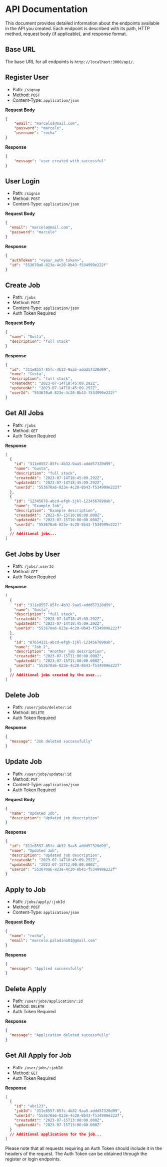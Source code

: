 # API Documentation

This document provides detailed information about the endpoints available in the API you created. Each endpoint is described with its path, HTTP method, request body (if applicable), and response format.

## Base URL

The base URL for all endpoints is `http://localhost:3000/api/`.

## Register User

- Path: `/signup`
- Method: `POST`
- Content-Type: `application/json`

**Request Body**

```json
{
	"email": "marcelos@mail.com",
	"password": "marcelo",
	"username":	"rocha"
}
```

**Response**

```json
{
	"message": "user created with successful"
}
```

## User Login

- Path: `/signin`
- Method: `POST`
- Content-Type: `application/json`

**Request Body**

```json
{
  "email": "marcelo@mail.com",
  "password": "marcelo"
}
```

**Response**

```json
{
  "authToken": "<your_auth_token>",
  "id": "553670a6-823e-4c20-8b43-f534999e222f"
}
```

## Create Job

- Path: `/jobs`
- Method: `POST`
- Content-Type: `application/json`
- Auth Token Required

**Request Body**

```json
{
  "name": "Gusta",
  "description": "full stack"
}
```

**Response**

```json
{
  "id": "311e8557-85fc-4b32-9aa5-addd57320d99",
  "name": "Gusta",
  "description": "full stack",
  "createdAt": "2023-07-14T18:45:09.292Z",
  "updatedAt": "2023-07-14T18:45:09.292Z",
  "userId": "553670a6-823e-4c20-8b43-f534999e222f"
}
```

## Get All Jobs

- Path: `/jobs`
- Method: `GET`
- Auth Token Required

**Response**

```json
[
  {
    "id": "311e8557-85fc-4b32-9aa5-addd57320d99",
    "name": "Gusta",
    "description": "full stack",
    "createdAt": "2023-07-14T18:45:09.292Z",
    "updatedAt": "2023-07-14T18:45:09.292Z",
    "userId": "553670a6-823e-4c20-8b43-f534999e222f"
  },
  {
    "id": "12345678-abcd-efgh-ijkl-1234567890ab",
    "name": "Example Job",
    "description": "Example description",
    "createdAt": "2023-07-15T10:00:00.000Z",
    "updatedAt": "2023-07-15T10:00:00.000Z",
    "userId": "553670a6-823e-4c20-8b43-f534999e222f"
  }
  // Additional jobs...
]
```

## Get Jobs by User

- Path: `/jobs/:userId`
- Method: `GET`
- Auth Token Required

**Response**

```json
[
  {
    "id": "311e8557-85fc-4b32-9aa5-addd57320d99",
    "name": "Gusta",
    "description": "full stack",
    "createdAt": "2023-07-14T18:45:09.292Z",
    "updatedAt": "2023-07-14T18:45:09.292Z",
    "userId": "553670a6-823e-4c20-8b43-f534999e222f"
  },
  {
    "id": "87654321-abcd-efgh-ijkl-1234567890ab",
    "name": "Job 2",
    "description": "Another job description",
    "createdAt": "2023-07-15T11:00:00.000Z",
    "updatedAt": "2023-07-15T11:00:00.000Z",
    "userId": "553670a6-823e-4c20-8b43-f534999e222f"
  }
  // Additional jobs created by the user...
]
```

## Delete Job

- Path: `/user/jobs/delete/:id`
- Method: `DELETE`
- Auth Token Required

**Response**

```json
{
  "message": "Job deleted successfully"
}
```

## Update Job

- Path: `/user/jobs/update/:id`
- Method: `PUT`
- Content-Type: `application/json`
- Auth Token Required

**Request Body**

```json
{
  "name": "Updated Job",
  "description": "Updated job description"
}
```

**Response**

```json
{
  "id": "311e8557-85fc-4b32-9aa5-addd57320d99",
  "name": "Updated Job",
  "description": "Updated job description",
  "createdAt": "2023-07-14T18:45:09.292Z",
  "updatedAt": "2023-07-15T12:00:00.000Z",
  "userId": "553670a6-823e-4c20-8b43-f534999e222f"
}
```

## Apply to Job

- Path: `/jobs/apply/:jobId`
- Method: `POST`
- Content-Type: `application/json`

**Request Body**

```json
{
  "name": "rocha",
  "email": "marcelo.paladino01@gmail.com"
}
```

**Response**

```json
{
  "message": "Applied successfully"
}
```

## Delete Apply

- Path: `/user/jobs/application/:id`
- Method: `DELETE`
- Auth Token Required

**Response**

```json
{
  "message": "Application deleted successfully"
}
```

## Get All Apply for Job

- Path: `/user/jobs/:jobId`
- Method: `GET`
- Auth Token Required

**Response**

```json
[
  {
    "id": "abc123",
    "jobId": "311e8557-85fc-4b32-9aa5-addd57320d99",
    "userId": "553670a6-823e-4c20-8b43-f534999e222f",
    "createdAt": "2023-07-15T13:00:00.000Z",
    "updatedAt": "2023-07-15T13:00:00.000Z"
  }
  // Additional applications for the job...
]
```

Please note that all requests requiring an Auth Token should include it in the headers of the request. The Auth Token can be obtained through the register or login endpoints.
